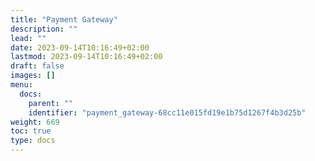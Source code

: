 ```yaml
---
title: "Payment Gateway"
description: ""
lead: ""
date: 2023-09-14T10:16:49+02:00
lastmod: 2023-09-14T10:16:49+02:00
draft: false
images: []
menu:
  docs:
    parent: ""
    identifier: "payment_gateway-68cc11e015fd19e1b75d1267f4b3d25b"
weight: 669
toc: true
type: docs
---
```


